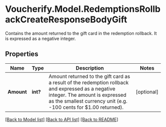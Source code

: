 # Voucherify.Model.RedemptionsRollbackCreateResponseBodyGift
Contains the amount returned to the gift card in the redemption rollback. It is expressed as a negative integer.

## Properties

Name | Type | Description | Notes
------------ | ------------- | ------------- | -------------
**Amount** | **int?** | Amount returned to the gift card as a result of the redemption rollback and expressed as a negative integer. The amount is expressed as the smallest currency unit (e.g. -100 cents for $1.00 returned). | [optional] 

[[Back to Model list]](../README.md#documentation-for-models) [[Back to API list]](../README.md#documentation-for-api-endpoints) [[Back to README]](../README.md)

